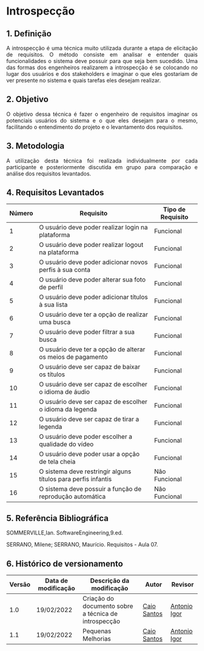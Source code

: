 # Introspecção

## 1. Definição

<p align="justify">
A introspecção é uma técnica muito utilizada durante a etapa de elicitação de requisitos. O método consiste em analisar e entender quais funcionalidades o sistema deve possuir para que seja bem sucedido. Uma das formas dos engenheiros realizarem a introspecção é se colocando no lugar dos usuários e dos stakeholders e imaginar o que eles gostariam de ver presente no sistema e quais tarefas eles desejam realizar.
</p>


## 2. Objetivo

<p align="justify">
O objetivo dessa técnica é fazer o engenheiro de requisitos imaginar os potenciais usuários do sistema e o que eles desejam para o mesmo, facilitando o entendimento do projeto e o levantamento dos requisitos.
</p>


## 3. Metodologia

<p align="justify">
A utilização desta técnica foi realizada individualmente por cada participante e posteriormente discutida em grupo para comparação e análise dos requisitos levantados.
</p>


## 4. Requisitos Levantados

| Número | Requisito | Tipo de Requisito |
|--|--|--|
|1|O usuário deve poder realizar login na plataforma|Funcional|
|2|O usuário deve poder realizar logout na plataforma|Funcional|
|3|O usuário deve poder adicionar novos perfis à sua conta|Funcional|
|4|O usuário deve poder alterar sua foto de perfil|Funcional|
|5|O usuário deve poder adicionar títulos à sua lista|Funcional|
|6|O usuário deve ter a opção de realizar uma busca|Funcional|
|7|O usuário deve poder filtrar a sua busca|Funcional|
|8|O usuário deve ter a opção de alterar os meios de pagamento|Funcional|
|9|O usuário deve ser capaz de baixar os títulos|Funcional|
|10|O usuário deve ser capaz de escolher o idioma de áudio|Funcional|
|11|O usuário deve ser capaz de escolher o idioma da legenda|Funcional|
|12|O usuário deve ser capaz de tirar a legenda|Funcional|
|13|O usuário deve poder escolher a qualidade do vídeo|Funcional|
|14|O usuário deve poder usar a opção de tela cheia|Funcional|
|15|O sistema deve restringir alguns títulos para perfis infantis|Não Funcional|
|16|O sistema deve possuir a função de reprodução automática|Não Funcional|



## 5. Referência Bibliográfica

SOMMERVILLE,Ian. SoftwareEngineering,9.ed.

SERRANO, Milene; SERRANO, Maurício. Requisitos - Aula 07.


## 6. Histórico de versionamento
|Versão|Data de modificação|Descrição da modificação|Autor|Revisor|
|-|-|-|-|-|
|1.0|19/02/2022|Criação do documento sobre a técnica de introspecção|[Caio Santos](https://github.com/caiobsantos)|[Antonio Igor](https://github.com/antonioigorcarvalho)|
|1.1|19/02/2022|Pequenas Melhorias|[Caio Santos](https://github.com/caiobsantos)|[Antonio Igor](https://github.com/antonioigorcarvalho)|
